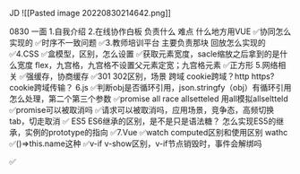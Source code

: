 JD
![[Pasted image 20220830214642.png]]

0830 一面
1.自我介绍
2.在线协作白板 
 负责什么 难点
 什么地方用VUE
 ✅协同怎么实现的
 ✅时序不一致问题
 ✅3.教师培训平台 主要负责那块 回放怎么实现的
 ✅4.CSS 
 ✅盒模型，区别，怎么设置
 ✅获取元素宽度，sacle缩放之后拿到的是什么宽度
 flex，九宫格，九宫格不设置父元素定宽；九宫格元素 ✅正方形
5.网络相关
 ✅强缓存，协商缓存
 ✅301 302区别，场景
 跨域
 cookie跨域？http https? cookie跨域传输？
6.js
 ✅判断obj是否循环引用，json.stringfy（obj）有循环引用怎么处理，第二个第三个参数
 ✅promise all race allsetteled 用all模拟allseltteld
 ✅promise可以被取消吗
✅请求可以被取消吗，应用场景，竞争态，高频切换tab，切走取消
✅ ES5 ES6继承的区别，是不是只是语法糖？ 怎么实现ES5的继承，实例的prototype的指向
 ✅7.Vue
  ✅watch computed区别和使用区别 wathc  ✅()=>this.name这种 
  ✅v-if v-show区别，v-if节点销毁时，事件会解绑吗
 
 ✅
 

 
 